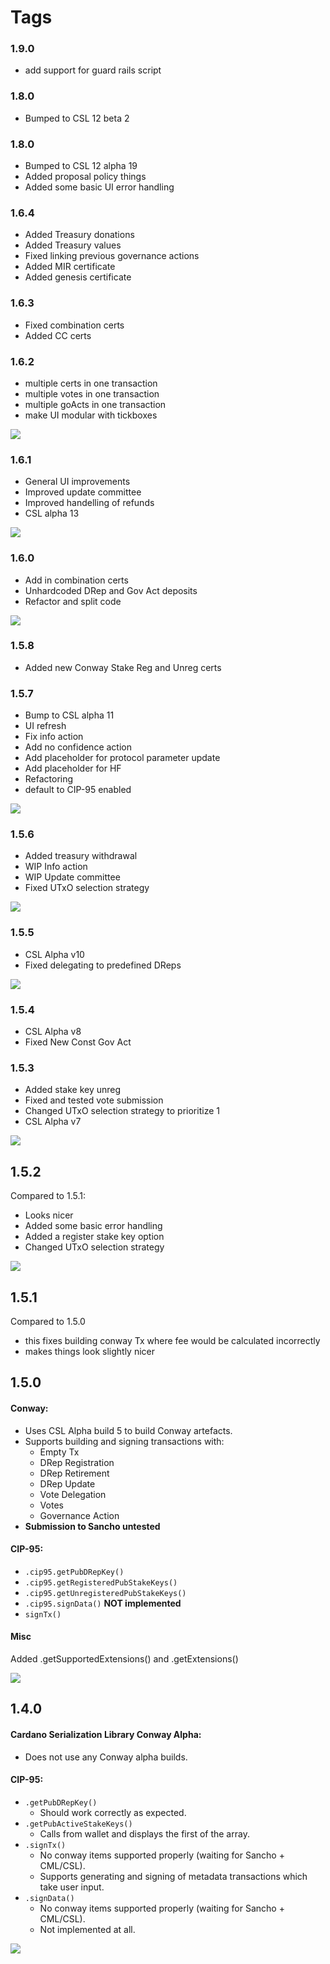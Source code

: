 # Tags

### 1.9.0
- add support for guard rails script

### 1.8.0
- Bumped to CSL 12 beta 2

### 1.8.0
- Bumped to CSL 12 alpha 19
- Added proposal policy things
- Added some basic UI error handling

### 1.6.4
- Added Treasury donations
- Added Treasury values
- Fixed linking previous governance actions
- Added MIR certificate
- Added genesis certificate

### 1.6.3
- Fixed combination certs
- Added CC certs

### 1.6.2
- multiple certs in one transaction
- multiple votes in one transaction
- multiple goActs in one transaction
- make UI modular with tickboxes

![](./images/1.6.2.PNG)

### 1.6.1
- General UI improvements
- Improved update committee
- Improved handelling of refunds
- CSL alpha 13

![](./images/1.6.1.PNG)

### 1.6.0
- Add in combination certs
- Unhardcoded DRep and Gov Act deposits
- Refactor and split code

![](./images/1.6.0.PNG)

### 1.5.8
- Added new Conway Stake Reg and Unreg certs

### 1.5.7
- Bump to CSL alpha 11
- UI refresh
- Fix info action
- Add no confidence action
- Add placeholder for protocol parameter update
- Add placeholder for HF
- Refactoring
- default to CIP-95 enabled

![](./images/1.5.7.PNG)

### 1.5.6
- Added treasury withdrawal
- WIP Info action
- WIP Update committee
- Fixed UTxO selection strategy

![](./images/1.5.6.PNG)

### 1.5.5
- CSL Alpha v10
- Fixed delegating to predefined DReps

![](./images/1.5.5.PNG)

### 1.5.4 
- CSL Alpha v8
- Fixed New Const Gov Act

### 1.5.3

- Added stake key unreg
- Fixed and tested vote submission
- Changed UTxO selection strategy to prioritize 1
- CSL Alpha v7

![](./images/1.5.3.PNG)

## 1.5.2

Compared to 1.5.1:
- Looks nicer
- Added some basic error handling
- Added a register stake key option
- Changed UTxO selection strategy

![](./images/1.5.2.PNG)

## 1.5.1

Compared to 1.5.0
- this fixes building conway Tx where fee would be calculated incorrectly
- makes things look slightly nicer

## 1.5.0
  
#### Conway:
- Uses CSL Alpha build 5 to build Conway artefacts.
- Supports building and signing transactions with:
  - Empty Tx 
  - DRep Registration
  - DRep Retirement
  - DRep Update
  - Vote Delegation
  - Votes
  - Governance Action 
- **Submission to Sancho untested**

#### CIP-95:
- `.cip95.getPubDRepKey()`
- `.cip95.getRegisteredPubStakeKeys()`
- `.cip95.getUnregisteredPubStakeKeys()`
- `.cip95.signData()` **NOT implemented**
- `signTx()`

#### Misc

Added .getSupportedExtensions() and .getExtensions()

![](./images/1.5.0.PNG)


## 1.4.0
  
#### Cardano Serialization Library Conway Alpha:
- Does not use any Conway alpha builds.

#### CIP-95:
- `.getPubDRepKey()`
  - Should work correctly as expected.
- `.getPubActiveStakeKeys()`
  - Calls from wallet and displays the first of the array.
- `.signTx()`
  - No conway items supported properly (waiting for Sancho + CML/CSL).
  - Supports generating and signing of metadata transactions which take user input.
- `.signData()`
  - No conway items supported properly (waiting for Sancho + CML/CSL).
  - Not implemented at all.

![](./images/1.4.0.PNG)